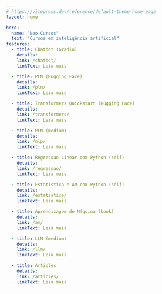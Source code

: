 ```yaml
---
# https://vitepress.dev/reference/default-theme-home-page
layout: home

hero:
  name: "Neo Cursos"
  text: "Cursos em inteligência artificial"
features:
  - title: Chatbot (Gradio)
    details: 
    link: /chatbot/
    linkText: Leia mais

  - title: PLN (Hugging Face)
    details: 
    link: /pln/
    linkText: Leia mais

  - title: Transformers Quickstart (Hugging Face)
    details: 
    link: /transformers/
    linkText: Leia mais

  - title: PLN (medium)
    details: 
    link: /nlp/
    linkText: Leia mais

  - title: Regressao Linear com Python (self)
    details: 
    link: /regressao/
    linkText: Leia mais

  - title: Estatística e AM com Python (self)
    details: 
    link: /estatistica/
    linkText: Leia mais

  - title: Aprendizagem de Máquina (book)
    details: 
    link: /am/
    linkText: Leia mais

  - title: LLM (medium)
    details: 
    link: /llm/
    linkText: Leia mais

  - title: Articles
    details: 
    link: /articles/
    linkText: Leia mais
---
```


<!-- 
<script setup>
import Post from './components/Post.vue'
</script>

  <style>
        #div-com-borda {
            background-color: #f2f2f2;
            border: 1px;
            border-radius: 1rem;
            margin: 1rem;
            padding: 1rem;
        }

        #div-com-borda:hover {
            cursor: pointer;
            border: 1px solid blue;/* Cor azul ao passar o mouse */
        }
    </style>

<div id="div-com-borda">
  <h4>AM</h4>
  <p> Aprendizagem de máquina </p>
  <a href=""> Leia mais </a>
</div>

<post title="Aprendizagem de máqunia" link="./am/">
Aprendizagem de máquina.
</post>

<post title="Estatística" link="./estatistica/">
Estatística com Python.
</post>

-->